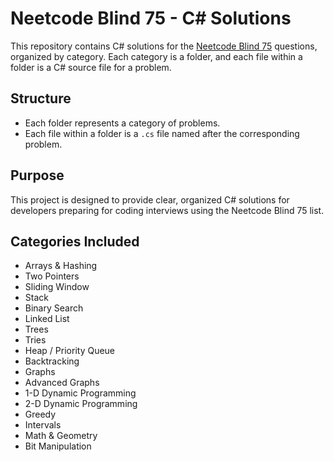 # Neetcode Blind 75 - C# Solutions

This repository contains C# solutions for the [Neetcode Blind 75](https://neetcode.io/practice) questions, organized by category. Each category is a folder, and each file within a folder is a C# source file for a problem.

## Structure

- Each folder represents a category of problems.
- Each file within a folder is a `.cs` file named after the corresponding problem.

## Purpose

This project is designed to provide clear, organized C# solutions for developers preparing for coding interviews using the Neetcode Blind 75 list.

## Categories Included

- Arrays & Hashing
- Two Pointers
- Sliding Window
- Stack
- Binary Search
- Linked List
- Trees
- Tries
- Heap / Priority Queue
- Backtracking
- Graphs
- Advanced Graphs
- 1-D Dynamic Programming
- 2-D Dynamic Programming
- Greedy
- Intervals
- Math & Geometry
- Bit Manipulation
